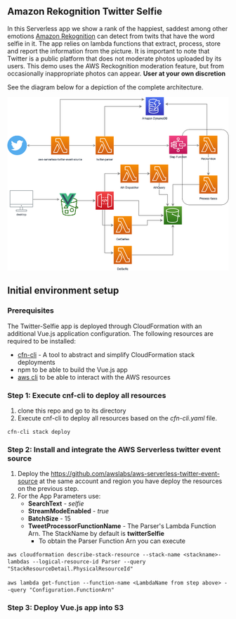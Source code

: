 ## Amazon Rekognition Twitter Selfie 

In this Serverless app we show a rank of the happiest, saddest among other emotions [Amazon Rekognition](https://aws.amazon.com/rekognition/) can detect from twits that have the word selfie in it. The app relies on lambda functions that extract, process, store and report the information from the picture. It is important to note that Twitter is a public platform that does not moderate photos uploaded by its users. This demo uses the AWS Reckognition moderation feature, but from occasionally inappropriate photos can appear. **User at your own discretion**

See the diagram below for a depiction of the complete architecture.

<img src="images/twitter-selfie.png" alt="architecture" width="1400"/>

## Initial environment setup

### Prerequisites

The Twitter-Selfie app is deployed through CloudFormation with an additional Vue.js application configuration. The following resources are required to be installed:

- [cfn-cli](https://github.com/Kotaimen/awscfncli) - A tool to abstract and simplify CloudFormation stack deployments
- npm to be able to build the Vue.js app
- [aws cli](https://docs.aws.amazon.com/cli/latest/userguide/cli-chap-install.html) to be able to interact with the AWS resources

### Step 1: Execute cnf-cli to deploy all resources

1. clone this repo and go to its directory
2. Execute cnf-cli to deploy all resources based on the *cfn-cli.yaml* file.
```
cfn-cli stack deploy
```

### Step 2: Install and integrate the AWS Serverless twitter event source

1. Deploy the https://github.com/awslabs/aws-serverless-twitter-event-source at the same account and region you have deploy the resources on the previous step. 
2. For the App Parameters use: 
   - **SearchText** - *selfie* 
   - **StreamModeEnabled** - *true*
   - **BatchSize** - 15
   - **TweetProcessorFunctionName** - The Parser's Lambda Function Arn. The StackName by default is **twitterSelfie**
     - To obtain the Parser Function Arn you can execute
  ```
  aws cloudformation describe-stack-resource --stack-name <stackname>-lambdas --logical-resource-id Parser --query "StackResourceDetail.PhysicalResourceId"
  
  aws lambda get-function --function-name <LambdaName from step above> --query "Configuration.FunctionArn"
  ```

### Step 3: Deploy Vue.js app into S3

